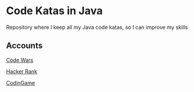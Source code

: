 
# Code Katas in Java

Repository where I keep all my Java code katas, so I can improve my skills

## Accounts

[Code Wars](https://www.codewars.com/users/RicardooCorreia)

[Hacker Rank](https://www.hackerrank.com/ricardocorreiap)

[CodinGame](https://www.codingame.com/profile/1e0494491296554f0ef580459a7688503857582)
